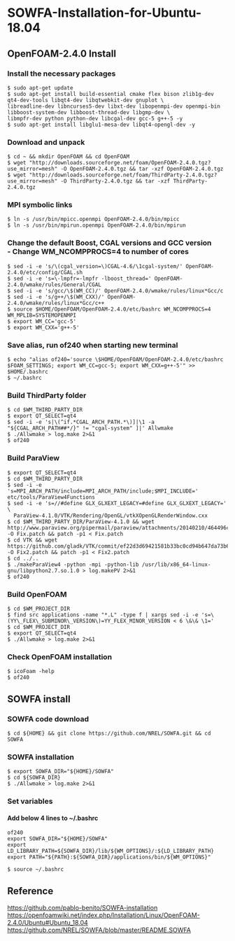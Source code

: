 # SOWFA-Installation-for-Ubuntu-18.04
## OpenFOAM-2.4.0 Install
### Install the necessary packages
```shell
$ sudo apt-get update
$ sudo apt-get install build-essential cmake flex bison zlib1g-dev qt4-dev-tools libqt4-dev libqtwebkit-dev gnuplot \
libreadline-dev libncurses5-dev libxt-dev libopenmpi-dev openmpi-bin libboost-system-dev libboost-thread-dev libgmp-dev \
libmpfr-dev python python-dev libcgal-dev gcc-5 g++-5 -y
$ sudo apt-get install libglu1-mesa-dev libqt4-opengl-dev -y
```
### Download and unpack
```shell
$ cd ~ && mkdir OpenFOAM && cd OpenFOAM
$ wget "http://downloads.sourceforge.net/foam/OpenFOAM-2.4.0.tgz?use_mirror=mesh" -O OpenFOAM-2.4.0.tgz && tar -xzf OpenFOAM-2.4.0.tgz
$ wget "http://downloads.sourceforge.net/foam/ThirdParty-2.4.0.tgz?use_mirror=mesh" -O ThirdParty-2.4.0.tgz && tar -xzf ThirdParty-2.4.0.tgz
```
### MPI symbolic links
```shell
$ ln -s /usr/bin/mpicc.openmpi OpenFOAM-2.4.0/bin/mpicc
$ ln -s /usr/bin/mpirun.openmpi OpenFOAM-2.4.0/bin/mpirun
```
### Change the default Boost, CGAL versions and GCC version <br>- Change WM_NCOMPPROCS=4 to number of cores
```shell
$ sed -i -e 's/\(cgal_version=\)CGAL-4.6/\1cgal-system/' OpenFOAM-2.4.0/etc/config/CGAL.sh
$ sed -i -e 's=\-lmpfr=-lmpfr -lboost_thread=' OpenFOAM-2.4.0/wmake/rules/General/CGAL
$ sed -i -e 's/gcc/\$(WM_CC)/' OpenFOAM-2.4.0/wmake/rules/linux*Gcc/c
$ sed -i -e 's/g++/\$(WM_CXX)/' OpenFOAM-2.4.0/wmake/rules/linux*Gcc/c++
$ source $HOME/OpenFOAM/OpenFOAM-2.4.0/etc/bashrc WM_NCOMPPROCS=4 WM_MPLIB=SYSTEMOPENMPI
$ export WM_CC='gcc-5'
$ export WM_CXX='g++-5'
```
### Save alias, run of240 when starting new terminal
```shell
$ echo "alias of240='source \$HOME/OpenFOAM/OpenFOAM-2.4.0/etc/bashrc $FOAM_SETTINGS; export WM_CC=gcc-5; export WM_CXX=g++-5'" >> $HOME/.bashrc
$ ~/.bashrc
```
### Build ThirdParty folder
```shell
$ cd $WM_THIRD_PARTY_DIR
$ export QT_SELECT=qt4
$ sed -i -e 's|\(^if.*CGAL_ARCH_PATH.*\)]|\1 -a "${CGAL_ARCH_PATH##*/}" != "cgal-system" ]|' Allwmake
$ ./Allwmake > log.make 2>&1
$ of240
```
### Build ParaView
```shell
$ export QT_SELECT=qt4
$ cd $WM_THIRD_PARTY_DIR
$ sed -i -e 's=MPI_ARCH_PATH/include=MPI_ARCH_PATH/include;$MPI_INCLUDE=' etc/tools/ParaView4Functions
$ sed -i -e 's=//#define GLX_GLXEXT_LEGACY=#define GLX_GLXEXT_LEGACY=' \
  ParaView-4.1.0/VTK/Rendering/OpenGL/vtkXOpenGLRenderWindow.cxx
$ cd $WM_THIRD_PARTY_DIR/ParaView-4.1.0 && wget http://www.paraview.org/pipermail/paraview/attachments/20140210/464496cc/attachment.bin -O Fix.patch && patch -p1 < Fix.patch
$ cd VTK && wget https://github.com/gladk/VTK/commit/ef22d3d69421581b33bc0cd94b647da73b61ba96.patch -O Fix2.patch && patch -p1 < Fix2.patch
$ cd ../..
$ ./makeParaView4 -python -mpi -python-lib /usr/lib/x86_64-linux-gnu/libpython2.7.so.1.0 > log.makePV 2>&1
$ of240
```
### Build OpenFOAM
```shell
$ cd $WM_PROJECT_DIR
$ find src applications -name "*.L" -type f | xargs sed -i -e 's=\(YY\_FLEX\_SUBMINOR\_VERSION\)=YY_FLEX_MINOR_VERSION < 6 \&\& \1='
$ cd $WM_PROJECT_DIR
$ export QT_SELECT=qt4
$ ./Allwmake > log.make 2>&1
```
### Check OpenFOAM installation
```shell
$ icoFoam -help
$ of240
```
## SOWFA install
### SOWFA code download
```shell
$ cd ${HOME} && git clone https://github.com/NREL/SOWFA.git && cd SOWFA
```
### SOWFA installation
```shell
$ export SOWFA_DIR="${HOME}/SOWFA"
$ cd ${SOWFA_DIR}
$ ./Allwmake > log.make 2>&1
```
### Set variables
#### Add below 4 lines to ~/.bashrc
```
of240
export SOWFA_DIR="${HOME}/SOWFA"
export LD_LIBRARY_PATH=${SOWFA_DIR}/lib/${WM_OPTIONS}/:${LD_LIBRARY_PATH}
export PATH="${PATH}:${SOWFA_DIR}/applications/bin/${WM_OPTIONS}"
```
```shell
$ source ~/.bashrc
```
## Reference
https://github.com/pablo-benito/SOWFA-installation <br>
https://openfoamwiki.net/index.php/Installation/Linux/OpenFOAM-2.4.0/Ubuntu#Ubuntu_18.04 <br>
https://github.com/NREL/SOWFA/blob/master/README.SOWFA
